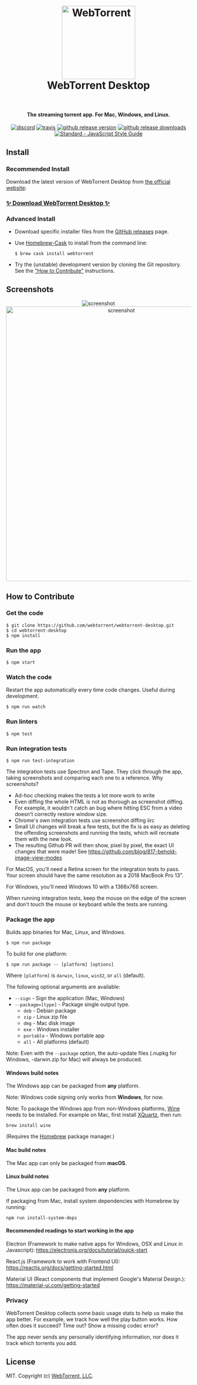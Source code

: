 <h1 align="center">
  <br>
  <a href="https://webtorrent.io">
    <img src="https://webtorrent.io/img/WebTorrent.png" alt="WebTorrent" width="200">
  </a>
  <br>
  WebTorrent Desktop
  <br>
  <br>
</h1>

<h4 align="center">The streaming torrent app. For Mac, Windows, and Linux.</h4>

<p align="center">
  <a href="https://discord.gg/cnXkm4Z"><img src="https://img.shields.io/discord/612575111718895616" alt="discord"></a>
  <a href="https://travis-ci.org/webtorrent/webtorrent-desktop"><img src="https://img.shields.io/travis/webtorrent/webtorrent-desktop/master.svg" alt="travis"></a>
  <a href="https://github.com/webtorrent/webtorrent-desktop/releases"><img src="https://img.shields.io/github/release/webtorrent/webtorrent-desktop.svg" alt="github release version"></a>
  <a href="https://github.com/webtorrent/webtorrent-desktop/releases"><img src="https://img.shields.io/github/downloads/webtorrent/webtorrent-desktop/total.svg" alt="github release downloads"></a>
  <a href="https://standardjs.com"><img src="https://img.shields.io/badge/code_style-standard-brightgreen.svg" alt="Standard - JavaScript Style Guide"></a>
</p>

## Install

### Recommended Install

Download the latest version of WebTorrent Desktop from
[the official website](https://webtorrent.io/desktop/):

### [✨ Download WebTorrent Desktop ✨](https://webtorrent.io/desktop/)

### Advanced Install

- Download specific installer files from the [GitHub releases](https://github.com/webtorrent/webtorrent-desktop/releases) page.

- Use [Homebrew-Cask](https://github.com/caskroom/homebrew-cask) to install from the command line:

  ```
  $ brew cask install webtorrent
  ```

- Try the (unstable) development version by cloning the Git repository. See the
  ["How to Contribute"](#how-to-contribute) instructions.

## Screenshots

<p align="center">
  <img src="https://webtorrent.io/img/screenshot-player3.png" alt="screenshot" align="center">
  <img src="https://webtorrent.io/img/screenshot-main.png" width="612" height="749" alt="screenshot" align="center">
</p>

## How to Contribute

### Get the code

```
$ git clone https://github.com/webtorrent/webtorrent-desktop.git
$ cd webtorrent-desktop
$ npm install
```

### Run the app

```
$ npm start
```

### Watch the code

Restart the app automatically every time code changes. Useful during development.

```
$ npm run watch
```

### Run linters

```
$ npm test
```

### Run integration tests

```
$ npm run test-integration
```

The integration tests use Spectron and Tape. They click through the app, taking screenshots and
comparing each one to a reference. Why screenshots?

* Ad-hoc checking makes the tests a lot more work to write
* Even diffing the whole HTML is not as thorough as screenshot diffing. For example, it wouldn't
  catch an bug where hitting ESC from a video doesn't correctly restore window size.
* Chrome's own integration tests use screenshot diffing iirc
* Small UI changes will break a few tests, but the fix is as easy as deleting the offending
  screenshots and running the tests, which will recreate them with the new look.
* The resulting Github PR will then show, pixel by pixel, the exact UI changes that were made! See
  https://github.com/blog/817-behold-image-view-modes

For MacOS, you'll need a Retina screen for the integration tests to pass. Your screen should have
the same resolution as a 2018 MacBook Pro 13".

For Windows, you'll need Windows 10 with a 1366x768 screen.

When running integration tests, keep the mouse on the edge of the screen and don't touch the mouse
or keyboard while the tests are running.

### Package the app

Builds app binaries for Mac, Linux, and Windows.

```
$ npm run package
```

To build for one platform:

```
$ npm run package -- [platform] [options]
```

Where `[platform]` is `darwin`, `linux`, `win32`, or `all` (default).

The following optional arguments are available:

- `--sign` - Sign the application (Mac, Windows)
- `--package=[type]` - Package single output type.
   - `deb` - Debian package
   - `zip` - Linux zip file
   - `dmg` - Mac disk image
   - `exe` - Windows installer
   - `portable` - Windows portable app
   - `all` - All platforms (default)

Note: Even with the `--package` option, the auto-update files (.nupkg for Windows,
-darwin.zip for Mac) will always be produced.

#### Windows build notes

The Windows app can be packaged from **any** platform.

Note: Windows code signing only works from **Windows**, for now.

Note: To package the Windows app from non-Windows platforms,
[Wine](https://www.winehq.org/) needs to be installed. For example on Mac, first
install [XQuartz](http://www.xquartz.org/), then run:

```
brew install wine
```

(Requires the [Homebrew](http://brew.sh/) package manager.)

#### Mac build notes

The Mac app can only be packaged from **macOS**.

#### Linux build notes

The Linux app can be packaged from **any** platform.

If packaging from Mac, install system dependencies with Homebrew by running:

```
npm run install-system-deps
```

#### Recommended readings to start working in the app

Electron (Framework to make native apps for Windows, OSX and Linux in Javascript):
https://electronjs.org/docs/tutorial/quick-start

React.js (Framework to work with Frontend UI):
https://reactjs.org/docs/getting-started.html

Material UI (React components that implement Google's Material Design.):
https://material-ui.com/getting-started

### Privacy

WebTorrent Desktop collects some basic usage stats to help us make the app better.
For example, we track how well the play button works. How often does it succeed?
Time out? Show a missing codec error?

The app never sends any personally identifying information, nor does it track which
torrents you add.

## License

MIT. Copyright (c) [WebTorrent, LLC](https://webtorrent.io).
